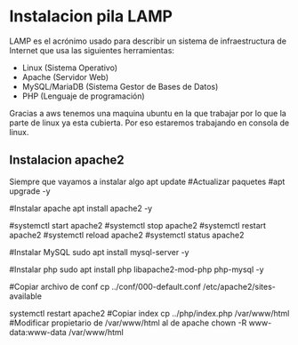 # Instalacion pila LAMP
LAMP es el acrónimo usado para describir un sistema de infraestructura de Internet que usa las siguientes herramientas:

- Linux (Sistema Operativo)
- Apache (Servidor Web)
- MySQL/MariaDB (Sistema Gestor de Bases de Datos)
- PHP (Lenguaje de programación)

Gracias a aws tenemos una maquina ubuntu en la que trabajar por lo que la parte de linux ya esta cubierta. Por eso estaremos trabajando en consola de linux.

## Instalacion apache2
Siempre que vayamos a instalar algo
apt update
#Actualizar paquetes
#apt upgrade -y

#Instalar apache
apt install apache2 -y

#systemctl start apache2
#systemctl stop apache2
#systemctl restart apache2
#systemctl reload apache2
#systemctl status apache2

#Instalar MySQL
sudo apt install mysql-server -y

#Instalar php
sudo apt install php libapache2-mod-php php-mysql -y

#Copiar archivo de conf
cp ../conf/000-default.conf /etc/apache2/sites-available

systemctl restart apache2
#Copiar index
cp ../php/index.php /var/www/html
#Modificar  propietario de /var/www/html al de apache
chown -R www-data:www-data /var/www/html

